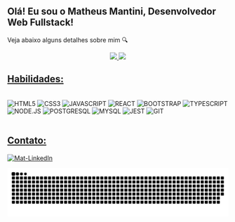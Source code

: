 <h2>Olá! Eu sou o Matheus Mantini, Desenvolvedor Web Fullstack!</h2>
<p>Veja abaixo alguns detalhes sobre mim 🔍</p>

<div align="center">
  <a href="https://github.com/matheusmantini">
  <img height="180em" src="https://github-readme-stats.vercel.app/api?username=matheusmantini&show_icons=true&theme=dark&include_all_commits=true&count_private=true"/>
  <img height="180em" src="https://github-readme-stats.vercel.app/api/top-langs/?username=matheusmantini&layout=compact&langs_count=7&theme=dark"/>
</div>
  
  ##
  <h2>Habilidades: </h2>
            
  <div style="display: inline-block"><br>
    <img height="50em" title="HTML5" src="https://cdn.jsdelivr.net/gh/devicons/devicon/icons/html5/html5-original.svg" />    
    <img height="50em" title="CSS3" src="https://cdn.jsdelivr.net/gh/devicons/devicon/icons/css3/css3-plain.svg" />   
    <img height="50em" title="JAVASCRIPT" src="https://cdn.jsdelivr.net/gh/devicons/devicon/icons/javascript/javascript-plain.svg" />
    <img height="50em" title="REACT" src="https://cdn.jsdelivr.net/gh/devicons/devicon/icons/react/react-original.svg" />   
    <img height="50em" title="BOOTSTRAP" src="https://cdn.jsdelivr.net/gh/devicons/devicon/icons/bootstrap/bootstrap-plain.svg" />
    <img height="50em" title="TYPESCRIPT" src="https://cdn.jsdelivr.net/gh/devicons/devicon/icons/typescript/typescript-plain.svg" />
    <img height="50em" title="NODE.JS" src="https://cdn.jsdelivr.net/gh/devicons/devicon/icons/nodejs/nodejs-original.svg" />
    <img height="50em" title="POSTGRESQL" src="https://cdn.jsdelivr.net/gh/devicons/devicon/icons/postgresql/postgresql-plain.svg" />
    <img height="50em" title="MYSQL" src="https://cdn.jsdelivr.net/gh/devicons/devicon/icons/mysql/mysql-plain.svg" />
    <img height="50em" title="JEST" src="https://cdn.jsdelivr.net/gh/devicons/devicon/icons/jest/jest-plain.svg" />         
    <img height="50em" title="GIT" src="https://cdn.jsdelivr.net/gh/devicons/devicon/icons/git/git-plain.svg" />
  </div> 
  
  <div style="display: inline_block;"><br>
    <h2>Contato: </h2>
    <a target="_blank" href="https://www.linkedin.com/in/matheusmantini/">
    <img align="center" alt="Mat-LinkedIn" title="LinkedIn" height="50em" src="https://cdn.jsdelivr.net/gh/devicons/devicon/icons/linkedin/linkedin-original.svg" />
    </a>
                 
  ![Snake animation](https://github.com/matheusmantini/matheusmantini/blob/output/github-contribution-grid-snake.svg)
